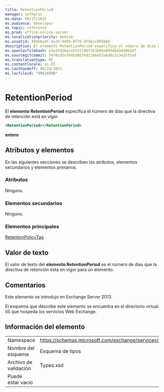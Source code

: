 ```yaml
---
title: RetentionPeriod
manager: sethgros
ms.date: 09/17/2015
ms.audience: Developer
ms.topic: reference
ms.prod: office-online-server
ms.localizationpriority: medium
ms.assetid: 49db6a4f-4a20-4495-8f76-d756cc895b66
description: El elemento RetentionPeriod especifica el número de días que la directiva de retención está en vigor.
ms.openlocfilehash: e3e25926eca2551186f3b3b06e805d6da0d8b2d7
ms.sourcegitcommit: 54f6cd5a704b36b76d110ee53a6d6c1c3e15f5a9
ms.translationtype: MT
ms.contentlocale: es-ES
ms.lasthandoff: 09/24/2021
ms.locfileid: "59524598"
---
```

# <a name="retentionperiod"></a>RetentionPeriod

El **elemento RetentionPeriod** especifica el número de días que la directiva de retención está en vigor. 
  
```XML
<RetentionPeriod></RetentionPeriod>
```

 **entero**
## <a name="attributes-and-elements"></a>Atributos y elementos

En las siguientes secciones se describen los atributos, elementos secundarios y elementos primarios.
  
### <a name="attributes"></a>Atributos

Ninguno.
  
### <a name="child-elements"></a>Elementos secundarios

Ninguno.
  
### <a name="parent-elements"></a>Elementos principales

[RetentionPolicyTag](retentionpolicytag.md)
  
## <a name="text-value"></a>Valor de texto

El valor de texto del **elemento RetentionPeriod** es el número de días que la directiva de retención está en vigor para un elemento. 
  
## <a name="remarks"></a>Comentarios

Este elemento se introdujo en Exchange Server 2013.
  
El esquema que describe este elemento se encuentra en el directorio virtual IIS que hospeda los servicios Web Exchange.
  
## <a name="element-information"></a>Información del elemento

|||
|:-----|:-----|
|Namespace  <br/> |https://schemas.microsoft.com/exchange/services/2006/types  <br/> |
|Nombre del esquema  <br/> |Esquema de tipos  <br/> |
|Archivo de validación  <br/> |Types.xsd  <br/> |
|Puede estar vacío  <br/> ||
   

